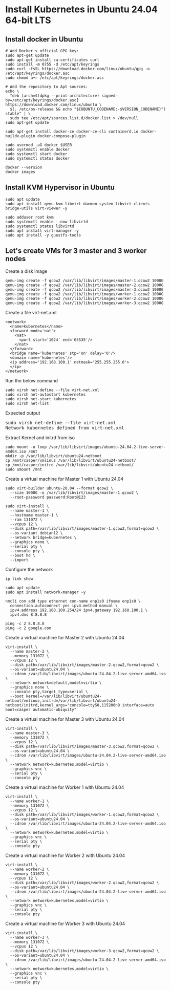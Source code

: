 # Install Kubernetes in Ubuntu 24.04 64-bit LTS

## Install docker in Ubuntu
```
# Add Docker's official GPG key:
sudo apt-get update
sudo apt-get install ca-certificates curl
sudo install -m 0755 -d /etc/apt/keyrings
sudo curl -fsSL https://download.docker.com/linux/ubuntu/gpg -o /etc/apt/keyrings/docker.asc
sudo chmod a+r /etc/apt/keyrings/docker.asc

# Add the repository to Apt sources:
echo \
  "deb [arch=$(dpkg --print-architecture) signed-by=/etc/apt/keyrings/docker.asc] https://download.docker.com/linux/ubuntu \
  $(. /etc/os-release && echo "${UBUNTU_CODENAME:-$VERSION_CODENAME}") stable" | \
  sudo tee /etc/apt/sources.list.d/docker.list > /dev/null
sudo apt-get update

sudo apt-get install docker-ce docker-ce-cli containerd.io docker-buildx-plugin docker-compose-plugin

sudo usermod -aG docker $USER
sudo systemctl enable docker
sudo systemctl start docker
sudo systemctl status docker

docker --version
docker images
```

## Install KVM Hypervisor in Ubuntu
```
sudo apt update
sudo apt install qemu-kvm libvirt-daemon-system libvirt-clients bridge-utils virt-viewer -y

sudo adduser root kvm
sudo systemctl enable --now libvirtd
sudo systemctl status libvirtd
sudo apt install virt-manager -y
sudo apt install -y guestfs-tools
```

## Let's create VMs for 3 master and 3 worker nodes


Create a disk image
```
qemu-img create -f qcow2 /var/lib/libvirt/images/master-1.qcow2 1000G
qemu-img create -f qcow2 /var/lib/libvirt/images/master-2.qcow2 1000G
qemu-img create -f qcow2 /var/lib/libvirt/images/master-3.qcow2 1000G
qemu-img create -f qcow2 /var/lib/libvirt/images/worker-1.qcow2 1000G
qemu-img create -f qcow2 /var/lib/libvirt/images/worker-2.qcow2 1000G
qemu-img create -f qcow2 /var/lib/libvirt/images/worker-3.qcow2 1000G
```

Create a file virt-net.xml
```
<network>
  <name>kubernetes</name>
  <forward mode='nat'>
    <nat>
      <port start='1024' end='65535'/>
    </nat>
  </forward>
  <bridge name='kubernetes' stp='on' delay='0'/>
  <domain name='kubernetes'/>
  <ip address='192.168.100.1' netmask='255.255.255.0'>
  </ip>
</network>  
```

Run the below command
```
sudo virsh net-define --file virt-net.xml
sudo virsh net-autostart kubernetes
sudo virsh net-start kubernetes
sudo virsh net-list
```

Expected output
<pre>
sudo virsh net-define --file virt-net.xml
Network kubernetes defined from virt-net.xml
</pre>

Extract Kernel and initrd from iso
```
sudo mount -o loop /var/lib/libvirt/images/ubuntu-24.04.2-live-server-amd64.iso /mnt
mkdir -p /var/lib/libvirt/ubuntu24-netboot
cp /mnt/casper/vmlinuz /var/lib/libvirt/ubuntu24-netboot/
cp /mnt/casper/initrd /var/lib/libvirt/ubuntu24-netboot/
sudo umount /mnt
```

Create a virtual machine for Master 1 with Ubuntu 24.04
```
sudo virt-builder ubuntu-20.04 --format qcow2 \
  --size 1000G -o /var/lib/libvirt/images/master-1.qcow2 \
  --root-password password:Root@123

sudo virt-install \
  --name master-1 \
  --hostname master-1 \
  --ram 131072 \
  --vcpus 12 \
  --disk path=/var/lib/libvirt/images/master-1.qcow2,format=qcow2 \
  --os-variant debian12 \
  --network bridge=kubernetes \
  --graphics none \
  --serial pty \
  --console pty \
  --boot hd \
  --import
```

Configure the network
```
ip link show

sudo apt update
sudo apt install network-manager -y

nmcli con add type ethernet con-name enp1s0 ifname enp1s0 \
  connection.autoconnect yes ipv4.method manual \
  ipv4.address 192.168.100.254/24 ipv4.gateway 192.168.100.1 \
  ipv4.dns 8.8.8.8

ping -c 2 8.8.8.8
ping -c 2 google.com
```


Create a virtual machine for Master 2 with Ubuntu 24.04
```
virt-install \
  --name master-2 \
  --memory 131072 \
  --vcpus 12 \
  --disk path=/var/lib/libvirt/images/master-2.qcow2,format=qcow2 \
  --os-variant=ubuntu24.04 \
  --cdrom /var/lib/libvirt/images/ubuntu-24.04.2-live-server-amd64.iso \
  --network network=default,model=virtio \
  --graphics none \
  --console pty,target_type=serial \
  --boot kernel=/var/lib/libvirt/ubuntu24-netboot/vmlinuz,initrd=/var/lib/libvirt/ubuntu24-netboot/initrd,kernel_args="console=ttyS0,115200n8 interface=auto boot=casper automatic-ubiquity"
```

Create a virtual machine for Master 3 with Ubuntu 24.04
```
virt-install \
  --name master-3 \
  --memory 131072 \
  --vcpus 12 \
  --disk path=/var/lib/libvirt/images/master-3.qcow2,format=qcow2 \
  --os-variant=ubuntu24.04 \
  --cdrom /var/lib/libvirt/images/ubuntu-24.04.2-live-server-amd64.iso \
  --network network=kubernetes,model=virtio \
  --graphics vnc \
  --serial pty \
  --console pty 
```

Create a virtual machine for Worker 1 with Ubuntu 24.04
```
virt-install \
  --name worker-1 \
  --memory 131072 \
  --vcpus 12 \
  --disk path=/var/lib/libvirt/images/worker-1.qcow2,format=qcow2 \
  --os-variant=ubuntu24.04 \
  --cdrom /var/lib/libvirt/images/ubuntu-24.04.2-live-server-amd64.iso \
  --network network=kubernetes,model=virtio \
  --graphics vnc \
  --serial pty \
  --console pty 
```

Create a virtual machine for Worker 2 with Ubuntu 24.04
```
virt-install \
  --name worker-2 \
  --memory 131072 \
  --vcpus 12 \
  --disk path=/var/lib/libvirt/images/worker-2.qcow2,format=qcow2 \
  --os-variant=ubuntu24.04 \
  --cdrom /var/lib/libvirt/images/ubuntu-24.04.2-live-server-amd64.iso \
  --network network=kubernetes,model=virtio \
  --graphics vnc \
  --serial pty \
  --console pty 
```

Create a virtual machine for Worker 3 with Ubuntu 24.04
```
virt-install \
  --name worker-3 \
  --memory 131072 \
  --vcpus 12 \
  --disk path=/var/lib/libvirt/images/worker-3.qcow2,format=qcow2 \
  --os-variant=ubuntu24.04 \
  --cdrom /var/lib/libvirt/images/ubuntu-24.04.2-live-server-amd64.iso \
  --network network=kubernetes,model=virtio \
  --graphics vnc \
  --serial pty \
  --console pty 
```
